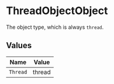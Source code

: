 # ThreadObjectObject

The object type, which is always `thread`.


## Values

| Name     | Value    |
| -------- | -------- |
| `Thread` | thread   |